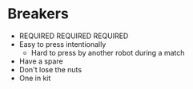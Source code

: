 # Breakers

* REQUIRED REQUIRED REQUIRED
* Easy to press intentionally
  * Hard to press by another robot during a match
* Have a spare
* Don't lose the nuts
* One in kit
